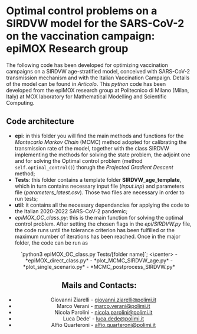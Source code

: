 # Optimal control problems on a SIRDVW model for the SARS-CoV-2 on the vaccination campaign: epiMOX Research group

The following code has been developed for optimizing vaccination campaigns on a SIRDVW age-stratified model, conceived with SARS-CoV-2 transmission mechanism and with the Italian Vaccination Campaign. Details of the model can be found in *Articolo*.
This *python* code has been developed from the epiMOX research group at Politecnico di Milano (Milan, Italy) at MOX laboratory for Mathematical Modelling and Scientific Computing.

Code architecture
--
- **epi**: in this folder you will find the main methods and functions for the *Montecarlo Markov Chain* (MCMC) method adopted for calibrating the transmission rate of the model, together with the class SIRDVW implementing the methods for solving the state problem, the adjoint one and for solving the Optimal control problem (method `self.optimal_control()`) thorugh the *Projected Gradient Descent* method;
- **Tests**: this folder contains a template folder **SIRDVW_age_template**, which in turn contains necessary input file (*input.inp*) and parameters file (*parameters_latest.csv*). Those two files are necessary in order to run tests;
- **util**: it contains all the necessary dependancies for applying the code to the Italian 2020-2022 SARS-CoV-2 pandemic;
- *epiMOX_OC_class.py*: this is the main function for solving the optimal control problem. After setting the chosen flags in the *epi/SIRDVW.py* file, the code runs until the tolerance criterion has been fulfilled or the maximum number of iterations has been reached. Once in the major folder, the code can be run as

<center> `python3 epiMOX_OC_class.py Tests/[folder name]`; <\center>
- *epiMOX_direct_class.py*
- *plot_MCMC_SIRDVW_age.py*
- *plot_single_scenario.py*
- *MCMC_postprocess_SIRDVW.py*

Mails and Contacts:
--
- Giovanni Ziarelli - giovanni.ziarelli@polimi.it
- Marco Verani - marco.verani@polimi.it
- Nicola Parolini - nicola.parolini@polimi.it
- Luca Dede' - luca.dede@polimi.it
- Alfio Quarteroni - alfio.quarteroni@polimi.it



